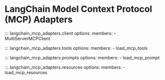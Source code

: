 # LangChain Model Context Protocol (MCP) Adapters

::: langchain_mcp_adapters.client
    options:
      members:
        - MultiServerMCPClient

::: langchain_mcp_adapters.tools
    options:
      members:
        - load_mcp_tools

::: langchain_mcp_adapters.prompts
    options:
      members:
        - load_mcp_prompt

::: langchain_mcp_adapters.resources
    options:
      members:
        - load_mcp_resources

